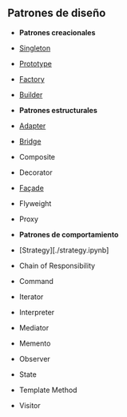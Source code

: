 ## Patrones de diseño

- **Patrones creacionales**

 - [Singleton](./01-Singleton.ipynb)
 - [Prototype](./02-Prototype.ipynb)
 - [Factory](./03-Factory.ipynb)
 - [Builder](./04-Builder.ipynb)
 
- **Patrones estructurales**

 - [Adapter](./05-Adapter.ipynb)
 - [Bridge](./06-Bridge.ipynb)
 - Composite
 - Decorator
 - [Façade](./09-Facade.ipynb)
 - Flyweight
 - Proxy
 
- **Patrones de comportamiento**

 - [Strategy][./strategy.ipynb]
 - Chain of Responsibility
 - Command
 - Iterator
 - Interpreter
 - Mediator
 - Memento
 - Observer
 - State
 - Template Method
 - Visitor